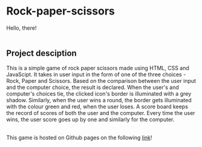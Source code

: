 # Rock-paper-scissors

Hello, there!<br><br>
<h2> Project desciption </h2>
This is a simple game of rock paper scissors made using HTML, CSS and JavaScipt. 
It takes in user input in the form of one of the three choices - Rock, Paper and Scissors. 
Based on the comparison between the user input and the computer choice, the result is declared. When the user's and computer's choices tie, the clicked
icon's border is illuminated with a grey shadow. Similarly, when the user wins a round, the border gets illuminated with the colour green and red, when
the user loses. A score board keeps the record of scores of both the user and the computer. Every time the user wins, the user score goes up by one and 
similarly for the computer. <br><br>

This game is hosted on Github pages on the following <a href="https://poojasanwal.github.io/Rock-paper-scissors/">link</a>!



